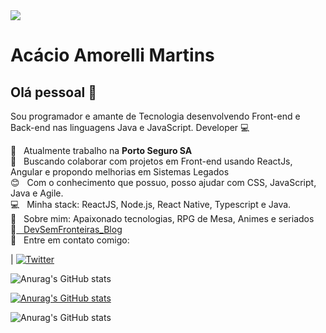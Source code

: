 <img width="auto" src="https://github.com/tgmarinho/tgmarinho/blob/master/banner.png">


# Acácio Amorelli Martins

## Olá pessoal 👋
Sou programador e amante de Tecnologia desenvolvendo Front-end e Back-end nas linguagens Java e JavaScript.
Developer :computer:

 :rocket:  &nbsp; Atualmente trabalho na **Porto Seguro SA**
 <br/> :purple_heart: &nbsp; Buscando colaborar com projetos em Front-end usando ReactJs, Angular e propondo melhorias em Sistemas Legados
 <br/> :blush: &nbsp; Com o conhecimento que possuo, posso ajudar com CSS, JavaScript, Java e Agile.
 <br/> :computer: &nbsp; Minha stack: ReactJS, Node.js, React Native, Typescript e Java.
 <br/> 💬  &nbsp; Sobre mim: Apaixonado tecnologias, RPG de Mesa, Animes e seriados
 <br/> :memo:[ &nbsp; DevSemFronteiras_Blog](https://awesome-montalcini-fe849a.netlify.app/)
 <br/> :email: &nbsp; Entre em contato comigo: 
 
| [![Twitter](https://img.shields.io/twitter/url?style=social)](https://twitter.com/intent/tweet?text=Wow:&url=https%3A%2F%2Fwww.linkedin.com%2Fin%2Fac%25C3%25A1cio-amorelli-martins-30133651%2F)

![Anurag's GitHub stats](https://github-readme-stats.vercel.app/api?username=acaciomartins&show_icons=true&theme=radical)


[![Anurag's GitHub stats](https://github-readme-stats.vercel.app/api?username=acaciomartins)](https://github.com/anuraghazra/github-readme-stats)

![Anurag's GitHub stats](https://github-readme-stats.vercel.app/api?username=acaciomartins&hide=contribs,prs)

